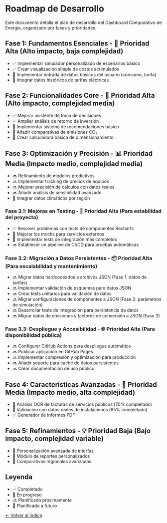 # Roadmap de Desarrollo

Este documento detalla el plan de desarrollo del Dashboard Comparativo de Energía, organizado por fases y prioridades.

## Fase 1: Fundamentos Esenciales - 🎯 Prioridad Alta (Alto impacto, baja complejidad)

- ✅ Implementar simulador personalizado de escenarios básico
- ✅ Crear visualización simple de costos acumulados
- 🔄 Implementar entrada de datos básicos del usuario (consumo, tarifa)
- 🔄 Integrar datos históricos de tarifas eléctricas

## Fase 2: Funcionalidades Core - 🎯 Prioridad Alta (Alto impacto, complejidad media)

- ✅ Mejorar asistente de toma de decisiones
- ✅ Ampliar análisis de retorno de inversión
- 🔄 Implementar sistema de recomendaciones básico
- 🔄 Añadir comparativas de emisiones CO₂
- 🔄 Crear calculadora básica de dimensionamiento

## Fase 3: Optimización y Precisión - 📊 Prioridad Media (Impacto medio, complejidad media)

- 🔜 Refinamiento de modelos predictivos
- 🔜 Implementar tracking de precios de equipos
- 🔜 Mejorar precisión de cálculos con datos reales
- 🔜 Añadir análisis de sensibilidad avanzado
- 🔄 Integrar datos climáticos por región

### Fase 3.1: Mejoras en Testing - 🧪 Prioridad Alta (Para estabilidad del proyecto)

- ✅ Resolver problemas con tests de componentes Recharts
- 🔄 Mejorar los mocks para servicios externos
- 🔄 Implementar tests de integración más completos
- 🔜 Establecer un pipeline de CI/CD para pruebas automáticas

### Fase 3.2: Migración a Datos Persistentes - 📦 Prioridad Alta (Para escalabilidad y mantenimiento)

- 🔜 Migrar datos hardcodeados a archivos JSON (Fase 1: datos de tarifas)
- 🔜 Implementar validación de esquemas para datos JSON
- 🔜 Crear tests unitarios para validación de datos
- 🔜 Migrar configuraciones de componentes a JSON (Fase 2: parámetros de simulación)
- 🔜 Desarrollar tests de integración para persistencia de datos
- 🔜 Migrar datos de emisiones y factores de conversión a JSON (Fase 3)

### Fase 3.3: Despliegue y Accesibilidad - 🌐 Prioridad Alta (Para disponibilidad pública)

- 🔜 Configurar GitHub Actions para despliegue automático
- 🔜 Publicar aplicación en GitHub Pages
- 🔜 Implementar compresión y optimización para producción
- 🔜 Añadir soporte para caché de datos persistentes
- 🔜 Crear documentación de uso público

## Fase 4: Características Avanzadas - 🚀 Prioridad Media (Impacto medio, alta complejidad)

- 🔄 Análisis OCR de facturas de servicios públicos (70% completado)
- 🔄 Validación con datos reales de instalaciones (65% completado)
- ✅ Generador de informes PDF

## Fase 5: Refinamientos - 💡 Prioridad Baja (Bajo impacto, complejidad variable)

- 📅 Personalización avanzada de interfaz
- 📅 Módulo de reportes personalizados
- 📅 Comparativas regionales avanzadas

## Leyenda

- ✅ Completado
- 🔄 En progreso
- 🔜 Planificado próximamente
- 📅 Planificado a futuro

[← Volver al Índice](../README.md)
